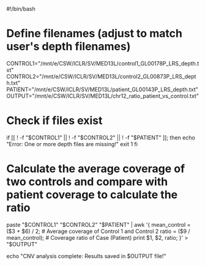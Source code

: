 #!/bin/bash

# Define filenames (adjust to match user's depth filenames)
CONTROL1="/mnt/e/CSW/ICLR/SV/MED13L/control1_GL00178P_LRS_depth.txt"
CONTROL2="/mnt/e/CSW/ICLR/SV/MED13L/control2_GL00873P_LRS_depth.txt"
PATIENT="/mnt/e/CSW/ICLR/SV/MED13L/patient_GL00143P_LRS_depth.txt"
OUTPUT="/mnt/e/CSW/ICLR/SV/MED13L/chr12_ratio_patient_vs_control.txt"

# Check if files exist
if [[ ! -f "$CONTROL1" || ! -f "$CONTROL2" || ! -f "$PATIENT" ]]; then
    echo "Error: One or more depth files are missing!"
    exit 1
fi

# Calculate the average coverage of two controls and compare with patient coverage to calculate the ratio
paste "$CONTROL1" "$CONTROL2" "$PATIENT" | awk '{
    mean_control = ($3 + $6) / 2;  # Average coverage of Control 1 and Control 2
    ratio = ($9 / mean_control);   # Coverage ratio of Case (Patient)
    print $1, $2, ratio;
}' > "$OUTPUT"

echo "CNV analysis complete: Results saved in $OUTPUT file!"

